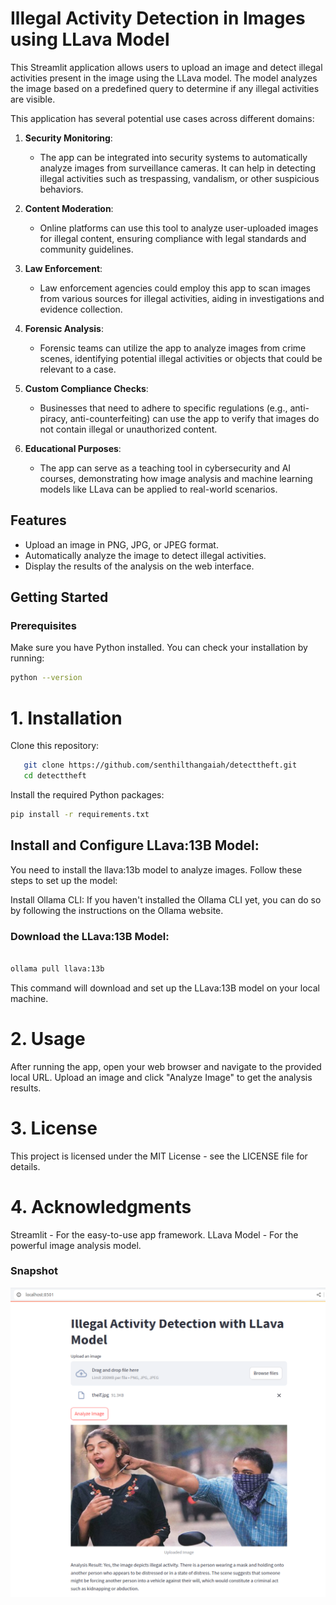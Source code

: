 # Illegal Activity Detection in Images using LLava Model

This Streamlit application allows users to upload an image and detect illegal activities present in the image using the LLava model. The model analyzes the image based on a predefined query to determine if any illegal activities are visible.

This application has several potential use cases across different domains:

1. **Security Monitoring**: 
   - The app can be integrated into security systems to automatically analyze images from surveillance cameras. It can help in detecting illegal activities such as trespassing, vandalism, or other suspicious behaviors.

2. **Content Moderation**:
   - Online platforms can use this tool to analyze user-uploaded images for illegal content, ensuring compliance with legal standards and community guidelines.

3. **Law Enforcement**:
   - Law enforcement agencies could employ this app to scan images from various sources for illegal activities, aiding in investigations and evidence collection.

4. **Forensic Analysis**:
   - Forensic teams can utilize the app to analyze images from crime scenes, identifying potential illegal activities or objects that could be relevant to a case.

5. **Custom Compliance Checks**:
   - Businesses that need to adhere to specific regulations (e.g., anti-piracy, anti-counterfeiting) can use the app to verify that images do not contain illegal or unauthorized content.

6. **Educational Purposes**:
   - The app can serve as a teaching tool in cybersecurity and AI courses, demonstrating how image analysis and machine learning models like LLava can be applied to real-world scenarios.
## Features

- Upload an image in PNG, JPG, or JPEG format.
- Automatically analyze the image to detect illegal activities.
- Display the results of the analysis on the web interface.

## Getting Started

### Prerequisites

Make sure you have Python installed. You can check your installation by running:

```bash
python --version
```
# 1. Installation
   Clone this repository:
```bash
   git clone https://github.com/senthilthangaiah/detecttheft.git
   cd detecttheft
```
 Install the required Python packages:

```bash
pip install -r requirements.txt
```
## Install and Configure LLava:13B Model:

You need to install the llava:13b model to analyze images. Follow these steps to set up the model:

Install Ollama CLI: If you haven't installed the Ollama CLI yet, you can do so by following the instructions on the Ollama website.

### Download the LLava:13B Model:

```bash

ollama pull llava:13b
```
This command will download and set up the LLava:13B model on your local machine.

# 2. Usage
After running the app, open your web browser and navigate to the provided local URL.
Upload an image and click "Analyze Image" to get the analysis results.
# 3. License
This project is licensed under the MIT License - see the LICENSE file for details.

# 4. Acknowledgments
Streamlit - For the easy-to-use app framework.
LLava Model - For the powerful image analysis model.

### Snapshot
![screenshot](https://github.com/senthilthangaiah/detecttheft/blob/master/snatch.png)

